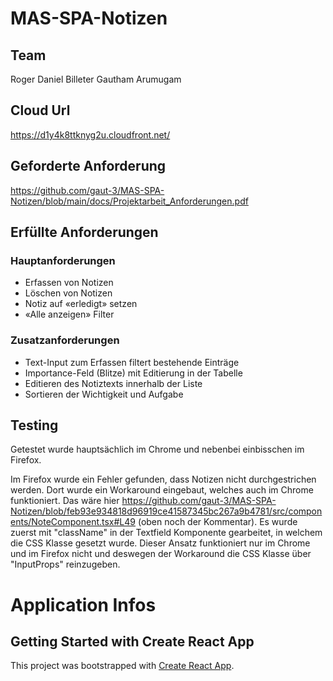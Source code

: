 # MAS-SPA-Notizen

## Team
Roger Daniel Billeter
Gautham Arumugam
## Cloud Url
https://d1y4k8ttknyg2u.cloudfront.net/

## Geforderte Anforderung
https://github.com/gaut-3/MAS-SPA-Notizen/blob/main/docs/Projektarbeit_Anforderungen.pdf

## Erfüllte Anforderungen
### Hauptanforderungen
* Erfassen von Notizen
* Löschen von Notizen
* Notiz auf «erledigt» setzen
* «Alle anzeigen» Filter

### Zusatzanforderungen
* Text-Input zum Erfassen filtert bestehende Einträge
* Importance-Feld (Blitze) mit Editierung in der Tabelle
* Editieren des Notiztexts innerhalb der Liste
* Sortieren der Wichtigkeit und Aufgabe

## Testing
Getestet wurde hauptsächlich im Chrome und nebenbei einbisschen im Firefox.

Im Firefox wurde ein Fehler gefunden, dass Notizen nicht durchgestrichen werden.
Dort wurde ein Workaround eingebaut, welches auch im Chrome funktioniert.
Das wäre hier https://github.com/gaut-3/MAS-SPA-Notizen/blob/feb93e934818d96919ce41587345bc267a9b4781/src/components/NoteComponent.tsx#L49 (oben noch der Kommentar). Es wurde zuerst mit "className" in der Textfield Komponente gearbeitet, in welchem die CSS Klasse gesetzt wurde. Dieser Ansatz funktioniert nur im Chrome und im Firefox nicht und deswegen der Workaround die CSS Klasse über "InputProps" reinzugeben.


# Application Infos
## Getting Started with Create React App

This project was bootstrapped with [Create React App](https://github.com/facebook/create-react-app).
